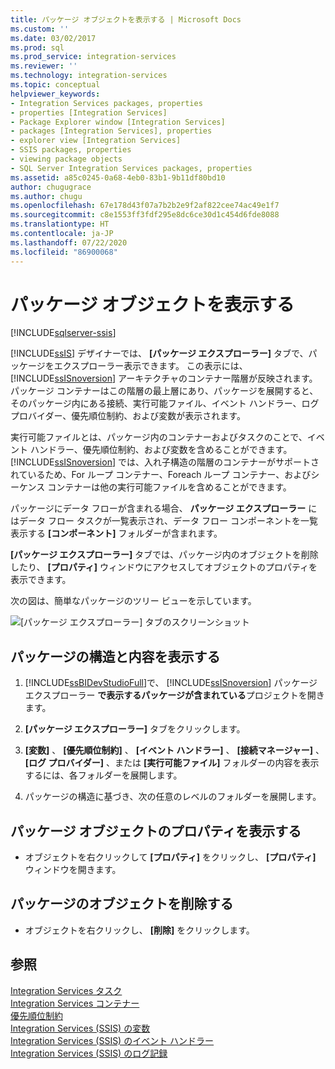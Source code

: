 ```yaml
---
title: パッケージ オブジェクトを表示する | Microsoft Docs
ms.custom: ''
ms.date: 03/02/2017
ms.prod: sql
ms.prod_service: integration-services
ms.reviewer: ''
ms.technology: integration-services
ms.topic: conceptual
helpviewer_keywords:
- Integration Services packages, properties
- properties [Integration Services]
- Package Explorer window [Integration Services]
- packages [Integration Services], properties
- explorer view [Integration Services]
- SSIS packages, properties
- viewing package objects
- SQL Server Integration Services packages, properties
ms.assetid: a85c0245-0a68-4eb0-83b1-9b11df80bd10
author: chugugrace
ms.author: chugu
ms.openlocfilehash: 67e178d43f07a7b2b2e9f2af822cee74ac49e1f7
ms.sourcegitcommit: c8e1553ff3fdf295e8dc6ce30d1c454d6fde8088
ms.translationtype: HT
ms.contentlocale: ja-JP
ms.lasthandoff: 07/22/2020
ms.locfileid: "86900068"
---
```

# <a name="view-package-objects"></a>パッケージ オブジェクトを表示する

[!INCLUDE[sqlserver-ssis](../includes/applies-to-version/sqlserver-ssis.md)]


  [!INCLUDE[ssIS](../includes/ssis-md.md)] デザイナーでは、 **[パッケージ エクスプローラー]** タブで、パッケージをエクスプローラー表示できます。 この表示には、 [!INCLUDE[ssISnoversion](../includes/ssisnoversion-md.md)] アーキテクチャのコンテナー階層が反映されます。 パッケージ コンテナーはこの階層の最上層にあり、パッケージを展開すると、そのパッケージ内にある接続、実行可能ファイル、イベント ハンドラー、ログ プロバイダー、優先順位制約、および変数が表示されます。  
  
 実行可能ファイルとは、パッケージ内のコンテナーおよびタスクのことで、イベント ハンドラー、優先順位制約、および変数を含めることができます。 [!INCLUDE[ssISnoversion](../includes/ssisnoversion-md.md)] では、入れ子構造の階層のコンテナーがサポートされているため、For ループ コンテナー、Foreach ループ コンテナー、およびシーケンス コンテナーは他の実行可能ファイルを含めることができます。  
  
 パッケージにデータ フローが含まれる場合、 **パッケージ エクスプローラー** にはデータ フロー タスクが一覧表示され、データ フロー コンポーネントを一覧表示する **[コンポーネント]** フォルダーが含まれます。  
  
 **[パッケージ エクスプローラー]** タブでは、パッケージ内のオブジェクトを削除したり、 **[プロパティ]** ウィンドウにアクセスしてオブジェクトのプロパティを表示できます。  
  
 次の図は、簡単なパッケージのツリー ビューを示しています。  
  
 ![[パッケージ エクスプローラー] タブのスクリーンショット](../integration-services/media/packageexplorer.gif "[パッケージ エクスプローラー] タブのスクリーンショット")  
  
## <a name="view-the-package-structure-and-content"></a>パッケージの構造と内容を表示する  
  
1.  [!INCLUDE[ssBIDevStudioFull](../includes/ssbidevstudiofull-md.md)]で、 [!INCLUDE[ssISnoversion](../includes/ssisnoversion-md.md)] パッケージ エクスプローラー **で表示するパッケージが含まれている**プロジェクトを開きます。  
  
2.  **[パッケージ エクスプローラー]** タブをクリックします。  
  
3.  **[変数]** 、 **[優先順位制約]** 、 **[イベント ハンドラー]** 、 **[接続マネージャー]** 、 **[ログ プロバイダー]** 、または **[実行可能ファイル]** フォルダーの内容を表示するには、各フォルダーを展開します。  
  
4.  パッケージの構造に基づき、次の任意のレベルのフォルダーを展開します。  
  
## <a name="view-the-properties-of-a-package-object"></a>パッケージ オブジェクトのプロパティを表示する
  
-   オブジェクトを右クリックして **[プロパティ]** をクリックし、 **[プロパティ]** ウィンドウを開きます。  
  
## <a name="delete-an-object-in-a-package"></a>パッケージのオブジェクトを削除する  
  
-   オブジェクトを右クリックし、 **[削除]** をクリックします。 
 
## <a name="see-also"></a>参照  
 [Integration Services タスク](../integration-services/control-flow/integration-services-tasks.md)   
 [Integration Services コンテナー](../integration-services/control-flow/integration-services-containers.md)   
 [優先順位制約](../integration-services/control-flow/precedence-constraints.md)   
 [Integration Services &#40;SSIS&#41; の変数](../integration-services/integration-services-ssis-variables.md)   
 [Integration Services &#40;SSIS&#41; のイベント ハンドラー](../integration-services/integration-services-ssis-event-handlers.md)   
 [Integration Services &#40;SSIS&#41; のログ記録](../integration-services/performance/integration-services-ssis-logging.md)  
  
  
